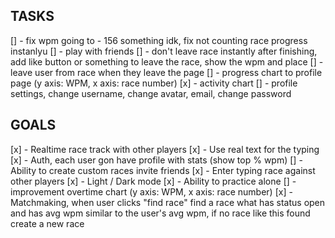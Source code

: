 ## TASKS

[] - fix wpm going to - 156 something idk, fix not counting race progress instanlyu
[] - play with friends
[] - don't leave race instantly after finishing, add like button or something to leave the race, show the wpm and place
[] - leave user from race when they leave the page
[] - progress chart to profile page (y axis: WPM, x axis: race number)
[x] - activity chart
[] - profile settings, change username, change avatar, email, change password

## GOALS

[x] - Realtime race track with other players
[x] - Use real text for the typing
[x] - Auth, each user gon have profile with stats (show top % wpm)
[] - Ability to create custom races invite friends
[x] - Enter typing race against other players
[x] - Light / Dark mode
[x] - Ability to practice alone
[] - improvement overtime chart (y axis: WPM, x axis: race number)
[x] - Matchmaking, when user clicks "find race" find a race what has status open and has avg wpm similar to the user's avg wpm, if no race like this found create a new race
